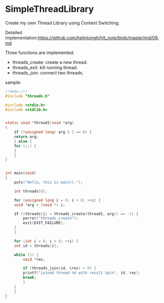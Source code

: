 # SimpleThreadLibrary
Create my own Thread Library using Context Switching.

Detailed implementation:https://github.com/helintongh/hlt_note/blob/master/md/09.md

Three functions are implemented:

- threads_create: create a new thread.
- threads_exit: kill running thread.
- threads_join: connect two threads.

sample:
```C
/*demo.c*/
#include "threads.h"

#include <stdio.h>
#include <stdlib.h>


static void *thread1(void *arg)
{
    if ((unsigned long) arg % 2 == 0) {
	return arg;
    } else {
	for (;;) {
	}
    }
}


int main(void)
{
    puts("Hello, this is main().");

    int threads[8];

    for (unsigned long i = 0; i < 8; ++i) {
	void *arg = (void *) i;

	if ((threads[i] = threads_create(thread1, arg)) == -1) {
	    perror("threads_create");
	    exit(EXIT_FAILURE);
	}
    }

    for (int i = 0; i < 8; ++i) {
	int id = threads[i];

	while (1) {
	    void *res;

	    if (threads_join(id, &res) > 0) {
		printf("joined thread %d with result %p\n", id, res);
		break;
	    }
	}
    }
}

```